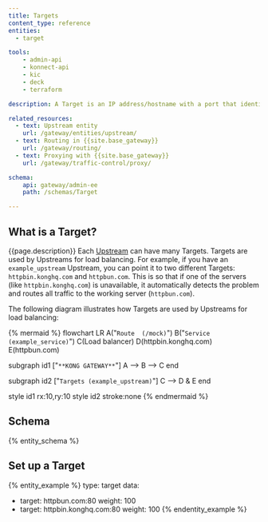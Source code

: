 ```yaml
---
title: Targets
content_type: reference
entities:
  - target

tools:
    - admin-api
    - konnect-api
    - kic
    - deck
    - terraform

description: A Target is an IP address/hostname with a port that identifies an instance of a backend service.

related_resources:
  - text: Upstream entity
    url: /gateway/entities/upstream/
  - text: Routing in {{site.base_gateway}}
    url: /gateway/routing/
  - text: Proxying with {{site.base_gateway}}
    url: /gateway/traffic-control/proxy/

schema:
    api: gateway/admin-ee
    path: /schemas/Target

---
```


## What is a Target?

{{page.description}} Each [Upstream](/gateway/entities/upstream/) can have many Targets. Targets are used by Upstreams for load balancing. For example, if you have an `example_upstream` Upstream, you can point it to two different Targets: `httpbin.konghq.com` and `httpbun.com`. This is so that if one of the servers (like `httpbin.konghq.com`) is unavailable, it automatically detects the problem and routes all traffic to the working server (`httpbun.com`).

The following diagram illustrates how Targets are used by Upstreams for load balancing:

<!--vale off-->

{% mermaid %}
flowchart LR
  A("`Route 
  (/mock)`")
  B("`Service
  (example_service)`")
  C(Load balancer)
  D(httpbin.konghq.com)
  E(httpbun.com)
  
  subgraph id1 ["`**KONG GATEWAY**`"]
    A --> B --> C
  end

  subgraph id2 ["`Targets (example_upstream)`"]
    C --> D & E
  end

  style id1 rx:10,ry:10
  style id2 stroke:none
{% endmermaid %}

<!--vale on-->

## Schema

{% entity_schema %}

## Set up a Target

{% entity_example %}
type: target
data:
   - target: httpbun.com:80
     weight: 100
   - target: httpbin.konghq.com:80
     weight: 100
{% endentity_example %}